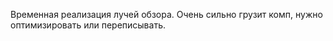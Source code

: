 Временная реализация лучей обзора. Очень сильно грузит комп, нужно оптимизировать или переписывать.
